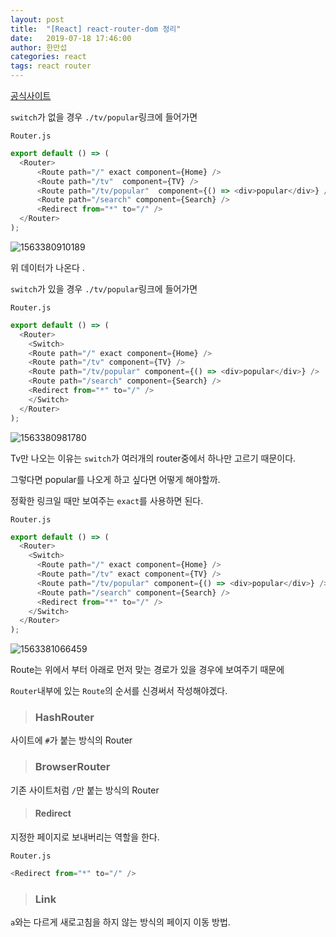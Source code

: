 ```yaml
---
layout: post
title:  "[React] react-router-dom 정리"
date:   2019-07-18 17:46:00
author: 한만섭
categories: react
tags: react router
---
```






[공식사이트](https://reacttraining.com/react-router/web/api/Redirect)





`switch`가 없을 경우 `./tv/popular`링크에 들어가면   

`Router.js`

```js
export default () => (
  <Router>
      <Route path="/" exact component={Home} />
      <Route path="/tv"  component={TV} />
      <Route path="/tv/popular"  component={() => <div>popular</div>} />
      <Route path="/search" component={Search} />
      <Redirect from="*" to="/" />
  </Router>
);
```

![1563380910189](C:\Users\mshan\AppData\Roaming\Typora\typora-user-images\1563380910189.png)

위 데이터가 나온다 .  



`switch`가 있을 경우  `./tv/popular`링크에 들어가면   

`Router.js`

```js
export default () => (
  <Router>
    <Switch>
    <Route path="/" exact component={Home} />
    <Route path="/tv" component={TV} />
    <Route path="/tv/popular" component={() => <div>popular</div>} />
    <Route path="/search" component={Search} />
    <Redirect from="*" to="/" />
    </Switch>
  </Router>
);
```

![1563380981780](C:\Users\mshan\AppData\Roaming\Typora\typora-user-images\1563380981780.png)

Tv만 나오는 이유는 `switch`가 여러개의 router중에서 하나만 고르기 때문이다.  

그렇다면 popular를 나오게 하고 싶다면 어떻게 해야할까.  

정확한 링크일 때만 보여주는 `exact`를 사용하면 된다.  

`Router.js`

```js
export default () => (
  <Router>
    <Switch>
      <Route path="/" exact component={Home} />
      <Route path="/tv" exact component={TV} />
      <Route path="/tv/popular" component={() => <div>popular</div>} />
      <Route path="/search" component={Search} />
      <Redirect from="*" to="/" />
    </Switch>
  </Router>
);
```



![1563381066459](C:\Users\mshan\AppData\Roaming\Typora\typora-user-images\1563381066459.png)

Route는 위에서 부터 아래로 먼저 맞는 경로가 있을 경우에 보여주기 때문에 

`Router`내부에 있는 `Route`의 순서를 신경써서 작성해야겠다.  



> ### HashRouter 

사이트에 `#`가 붙는 방식의 Router



> ### BrowserRouter  

기존 사이트처럼 `/`만 붙는 방식의 Router  



> #### Redirect  

지정한 페이지로 보내버리는 역할을 한다. 

`Router.js`

```js
<Redirect from="*" to="/" />
```



> ### Link 

`a`와는 다르게 새로고침을 하지 않는 방식의 페이지 이동 방법.  



